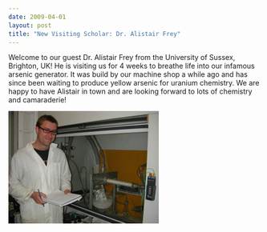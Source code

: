 ```yaml
---
date: 2009-04-01
layout: post
title: "New Visiting Scholar: Dr. Alistair Frey"
---
```


Welcome to our guest Dr. Alistair Frey from the University of Sussex, Brighton, UK! 
He is visiting us for 4 weeks to breathe life into our infamous arsenic generator. 
It was build by our machine shop a while ago and has since been waiting to produce yellow arsenic for uranium chemistry. 
We are happy to  have Alistair in town and are looking forward to lots of chemistry and  camaraderie!

![Alistair](/assets/img/AlistairFrey_webseite.jpg)